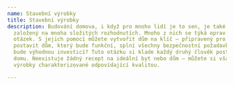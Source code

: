 ```yaml
---
name: Stavební výrobky
title: Stavební výrobky
description: Budování domova, i když pro mnoho lidí je to sen, je také složitý proces
  založený na mnoha složitých rozhodnutích. Mnoho z nich se týká oprav a dokončovacích
  otázek. S jejich pomocí můžete vytvořit dům na klíč – připravený pro vstup. Jak
  postavit dům, který bude funkční, splní všechny bezpečnostní požadavky a zároveň
  bude výhodnou investicí? Tuto otázku si klade každý druhý člověk postižený stavbou
  domu. Neexistuje žádný recept na ideální byt nebo dům – můžete si však vybrat stavební
  výrobky charakterizované odpovídající kvalitou.

---
```

